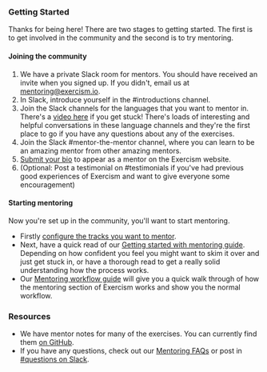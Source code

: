 ### Getting Started

Thanks for being here! There are two stages to getting started. The first is to get involved in the community and the second is to try mentoring.

#### Joining the community

1) We have a private Slack room for mentors. You should have received an invite when you signed up. If you didn't, email us at [mentoring@exercism.io](mailto:mentoring@exercism.io).
2) In Slack, introduce yourself in the #introductions channel.
3) Join the Slack channels for the languages that you want to mentor in. There's a [video here](http://recordit.co/96ONu2RR8Q) if you get stuck! There's loads of interesting and helpful conversations in these language channels and they're the first place to go if you have any questions about any of the exercises.
4) Join the Slack #mentor-the-mentor channel, where you can learn to be an amazing mentor from other amazing mentors.
5) [Submit your bio](https://github.com/exercism/website-copy/blob/main/mentors/README.md#mentors) to appear as a mentor on the Exercism website.
6) (Optional: Post a testimonial on #testimonials if you've had previous good experiences of Exercism and want to give everyone some encouragement)

#### Starting mentoring

Now you're set up in the community, you'll want to start mentoring.

- Firstly [configure the tracks you want to mentor](https://exercism.io/mentor/configure).
- Next, have a quick read of our [Getting started with mentoring guide](https://exercism.io/mentoring-getting-started). Depending on how confident you feel you might want to skim it over and just get stuck in, or have a thorough read to get a really solid understanding how the process works.
- Our [Mentoring workflow guide](https://exercism.io/mentoring-workflow) will give you a quick walk through of how the mentoring section of Exercism works and show you the normal workflow.

### Resources
- We have mentor notes for many of the exercises. You can currently find them [on GitHub](https://github.com/exercism/website-copy/tree/main/tracks).
- If you have any questions, check out our [Mentoring FAQs](https://exercism.io/mentoring-faqs) or post in [#questions on Slack](https://exercism-team.slack.com/messages/CAQP7JL3T).
